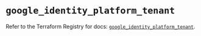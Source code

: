 # `google_identity_platform_tenant`

Refer to the Terraform Registry for docs: [`google_identity_platform_tenant`](https://registry.terraform.io/providers/hashicorp/google-beta/5.16.0/docs/resources/google_identity_platform_tenant).
